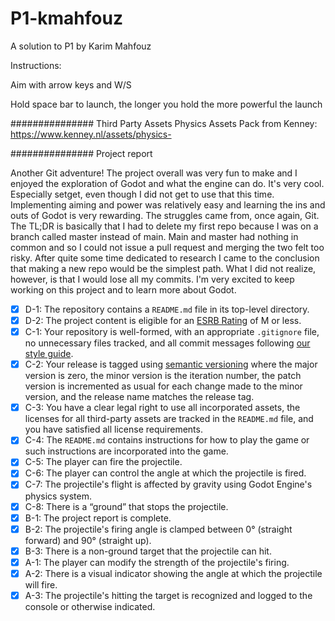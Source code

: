 # P1-kmahfouz
A solution to P1 by Karim Mahfouz

Instructions:

Aim with arrow keys and W/S 

Hold space bar to launch, the longer you hold the more powerful the launch

############### Third Party Assets
Physics Assets Pack from Kenney: https://www.kenney.nl/assets/physics-

############### Project report

Another Git adventure! The project overall was very fun to make and I enjoyed the exploration of Godot and what the engine can do. It's very cool. Especially setget, even though I did not get to use that this time. Implementing aiming and power was relatively easy and learning the ins and outs of Godot is very rewarding. The struggles came from, once again, Git. The TL;DR is basically that I had to delete my first repo because I was on a branch called master instead of main. Main and master had nothing in common and so I could not issue a pull request and merging the two felt too risky. After quite some time dedicated to research I came to the conclusion that making a new repo would be the simplest path. What I did not realize, however, is that I would lose all my commits. I'm very excited to keep working on this project and to learn more about Godot. 


- [X] D-1: The repository contains a <code>README.md</code> file in its top-level directory.
- [X] D-2: The project content is eligible for an <a href="https://www.esrb.org/ratings-guide/">ESRB Rating</a> of M or less.
- [X] C-1: Your repository is well-formed, with an appropriate <code>.gitignore</code> file, no unnecessary files tracked, and all commit messages following <a href="https://cbea.ms/git-commit/">our style guide</a>.
- [X] C-2: Your release is tagged using <a href="https://semver.org/">semantic versioning</a> where the major version is zero, the minor version is the iteration number, the patch version is incremented as usual for each change made to the minor version, and the release name matches the release tag.
- [X] C-3: You have a clear legal right to use all incorporated assets, the licenses for all third-party assets are tracked in the <code>README.md</code> file, and you have satisfied all license requirements.
- [X] C-4: The <code>README.md</code> contains instructions for how to play the game or such instructions are incorporated into the game.
- [X] C-5: The player can fire the projectile.
- [X] C-6: The player can control the angle at which the projectile is fired.
- [X] C-7: The projectile's flight is affected by gravity using Godot Engine's physics system.
- [X] C-8: There is a &ldquo;ground&rdquo; that stops the projectile.
- [X] B-1: The project report is complete.
- [X] B-2: The projectile's firing angle is clamped between 0&deg; (straight forward) and 90&deg; (straight up).
- [X] B-3: There is a non-ground target that the projectile can hit.
- [X] A-1: The player can modify the strength of the projectile's firing.
- [X] A-2: There is a visual indicator showing the angle at which the projectile will fire.
- [X] A-3: The projectile's hitting the target is recognized and logged to the console or otherwise indicated.
